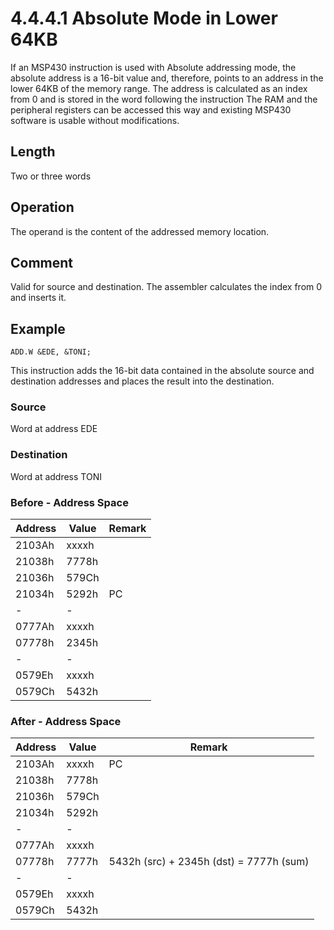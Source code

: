 # 4.4.4.1 Absolute Mode in Lower 64KB

If an MSP430 instruction is used with Absolute addressing mode, the absolute address is a 16-bit value and, therefore, points to an address in the lower 64KB of the memory range. The address is calculated as an index from 0 and is stored in the word following the instruction The RAM and the peripheral registers can be accessed this way and existing MSP430 software is usable without modifications.

## Length

Two or three words

## Operation

The operand is the content of the addressed memory location.

## Comment

Valid for source and destination. The assembler calculates the index from 0 and inserts it.

## Example

`ADD.W &EDE, &TONI;`

This instruction adds the 16-bit data contained in the absolute source and destination addresses and places the result into the destination.

### Source

Word at address EDE

### Destination

Word at address TONI

### Before - Address Space

| Address | Value | Remark                   |
| ------- | ----- | ------------------------ |
| 2103Ah  | xxxxh |                          |
| 21038h  | 7778h |                          |
| 21036h  | 579Ch |                          |
| 21034h  | 5292h | PC                       |
| -       | -     |                          |
| 0777Ah  | xxxxh |                          |
| 07778h  | 2345h |                          |
| -       | -     |                          |
| 0579Eh  | xxxxh |                          |
| 0579Ch  | 5432h |                          |

### After - Address Space

| Address | Value | Remark                                  |
| ------- | ----- | --------------------------------------- |
| 2103Ah  | xxxxh | PC                                      |
| 21038h  | 7778h |                                         |
| 21036h  | 579Ch |                                         |
| 21034h  | 5292h |                                         |
| -       | -     |                                         |
| 0777Ah  | xxxxh |                                         |
| 07778h  | 7777h | 5432h (src) + 2345h (dst) = 7777h (sum) |
| -       | -     |                                         |
| 0579Eh  | xxxxh |                                         |
| 0579Ch  | 5432h |                                         |
